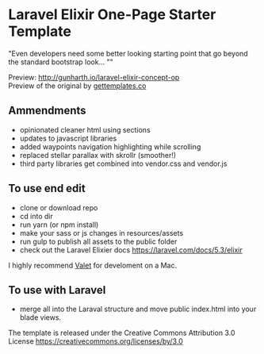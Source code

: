 # Laravel Elixir One-Page Starter Template

"Even developers need some better looking starting point that go beyond the standard bootstrap look... ""
 
Preview: http://gunharth.io/laravel-elixir-concept-op  
Preview of the original by [gettemplates.co](http://gettemplates.co/preview/?item=concept-free-website-template-using-bootstrap-framework-multi-purpose)

## Ammendments
- opinionated cleaner html using sections
- updates to javascript libraries
- added waypoints navigation highlighting while scrolling
- replaced stellar parallax with skrollr (smoother!)
- third party libraries get combined into vendor.css and vendor.js

## To use end edit
- clone or download repo
- cd into dir
- run yarn (or npm install)
- make your sass or js changes in resources/assets
- run gulp to publish all assets to the public folder
- check out the Laravel Elixier docs https://laravel.com/docs/5.3/elixir

I highly recommend [Valet](https://laravel.com/docs/5.3/valet) for develoment on a Mac.

## To use with Laravel
- merge all into the Laraval structure and move public index.html into your blade views.

The template is released under the Creative Commons Attribution 3.0 License https://creativecommons.org/licenses/by/3.0
